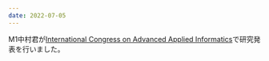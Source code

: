 ```yaml
---
date: 2022-07-05
---
```

M1中村君が[International Congress on Advanced Applied Informatics](https://iaiai.org/conference/aai2022/)で研究発表を行いました。 
